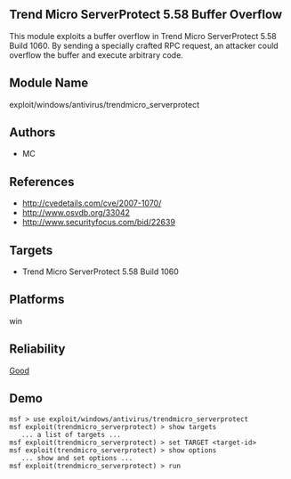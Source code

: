 ## Trend Micro ServerProtect 5.58 Buffer Overflow

This module exploits a buffer overflow in Trend Micro 
ServerProtect 5.58 Build 1060. By sending a specially 
crafted RPC request, an attacker could overflow the buffer 
and execute arbitrary code.


## Module Name
exploit/windows/antivirus/trendmicro_serverprotect

## Authors
* MC


## References
* http://cvedetails.com/cve/2007-1070/
* http://www.osvdb.org/33042
* http://www.securityfocus.com/bid/22639



## Targets
* Trend Micro ServerProtect 5.58 Build 1060


## Platforms
win

## Reliability
[Good](https://github.com/rapid7/metasploit-framework/wiki/Exploit-Ranking)

## Demo

```
msf > use exploit/windows/antivirus/trendmicro_serverprotect
msf exploit(trendmicro_serverprotect) > show targets
   ... a list of targets ...
msf exploit(trendmicro_serverprotect) > set TARGET <target-id>
msf exploit(trendmicro_serverprotect) > show options
   ... show and set options ...
msf exploit(trendmicro_serverprotect) > run
```
    
    